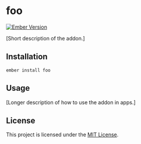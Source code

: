 foo
==============================================================================

[![Ember Version](https://img.shields.io/badge/ember-2.18%2B-brightgreen.svg)](https://www.emberjs.com/)

[Short description of the addon.]

Installation
------------------------------------------------------------------------------

```
ember install foo
```


Usage
------------------------------------------------------------------------------

[Longer description of how to use the addon in apps.]


License
------------------------------------------------------------------------------

This project is licensed under the [MIT License](LICENSE.md).
